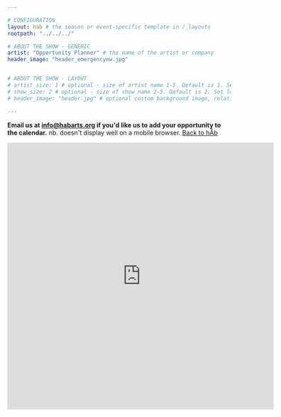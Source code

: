 ```yaml
---

# CONFIGURATION
layout: hab # the season or event-specific template in /_layouts
rootpath: "../../../"

# ABOUT THE SHOW - GENERIC
artist: "Opportunity Planner" # the name of the artist or company
header_image: "header_emergencynw.jpg"    


# ABOUT THE SHOW - LAYOUT
# artist_size: 1 # optional - size of artist name 1-5. Default is 1. Set longer names to lower values
# show_size: 2 # optional - size of show name 2-5. Default is 2. Set longer names to lower values
# header_image: "header.jpg" # optional custom background image, relative to current page

---
```


**Email us at info@habarts.org if you'd like us to add your opportunity to the calendar.**  nb. doesn't display well on a mobile browser.  [Back to hÅb](/hab/index.html)   
 
<iframe src="https://www.google.com/calendar/embed?showCalendars=0&amp;height=600&amp;wkst=1&amp;bgcolor=%23c0c0c0&amp;src=5gop8ltersk1cdnbhlr6l2le0s%40group.calendar.google.com&amp;color=%23333333&amp;ctz=Europe%2FLondon" style=" border-width:0 " width="600" height="600" frameborder="0" scrolling="no"></iframe>    


 

   




